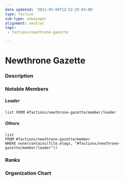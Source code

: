 ```yaml
---
date updated: '2021-05-04T12:52:29-04:00'
type: faction
sub-type: newspaper
alignment: neutral
tags:
 - factions/newthrone-gazette

---
```




# Newthrone Gazette

### Description

### Notable Members

##### Leader

```dataview
list FROM #factions/newthrone-gazette/member/leader
```

##### Others

```dataview
list 
FROM #factions/newthrone-gazette/member 
WHERE none(contains(file.etags, "#factions/newthrone-gazette/member/leader"))
```

### Ranks

### Organization Chart
